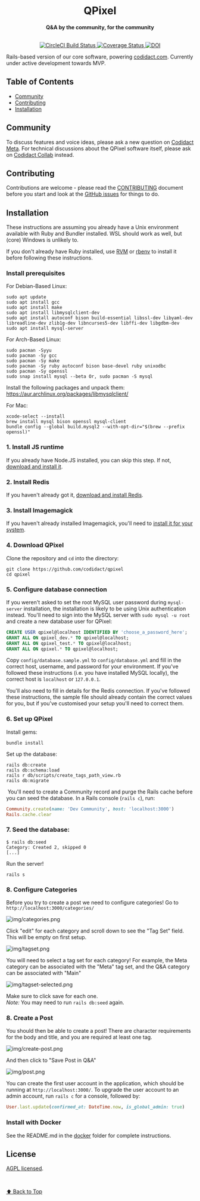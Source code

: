 <div align="center">
  <br>
  <h1>QPixel</h1>
  <strong>Q&A by the community, for the community</strong>
</div>
<br>
<p align="center">
  <a href="https://circleci.com/gh/codidact/qpixel">
    <img src="https://circleci.com/gh/codidact/qpixel.svg?style=svg" alt="CircleCI Build Status">
  </a>
  <a href="https://coveralls.io/github/codidact/qpixel">
    <img src="https://coveralls.io/repos/github/codidact/qpixel/badge.svg" alt="Coverage Status">
  </a>
  <a href="https://zenodo.org/badge/latestdoi/237078806">
    <img src="https://zenodo.org/badge/237078806.svg" alt="DOI">
  </a>
</p>

Rails-based version of our core software, powering [codidact.com](https://codidact.com). Currently under active development towards MVP.

## Table of Contents
- [Community](#community)
- [Contributing](#contributing)
- [Installation](#installation)

## Community
To discuss features and voice ideas, please ask a new question on [Codidact Meta](https://meta.codidact.com). For technical discussions about the QPixel software itself, please ask on [Codidact Collab](https://collab.codidact.org) instead.

## Contributing
Contributions are welcome - please read the [CONTRIBUTING](https://github.com/codidact/qpixel/blob/develop/CONTRIBUTING.md)
document before you start and look at the [GitHub issues](https://github.com/codidact/qpixel/issues) for things to do.

## Installation
These instructions are assuming you already have a Unix environment available with Ruby and Bundler installed.
WSL should work as well, but (core) Windows is unlikely to.

If you don't already have Ruby installed, use [RVM](https://rvm.io/) or
[rbenv](https://github.com/rbenv/rbenv#installation) to install it before following these instructions.

### Install prerequisites

For Debian-Based Linux:

```
sudo apt update
sudo apt install gcc
sudo apt install make
sudo apt install libmysqlclient-dev
sudo apt install autoconf bison build-essential libssl-dev libyaml-dev libreadline-dev zlib1g-dev libncurses5-dev libffi-dev libgdbm-dev
sudo apt install mysql-server
```

For Arch-Based Linux:

```
sudo pacman -Syyu
sudo pacman -Sy gcc
sudo pacman -Sy make
sudo pacman -Sy ruby autoconf bison base-devel ruby unixodbc
sudo pacman -Sy openssl
sudo snap install mysql --beta Or, sudo pacman -S mysql
```

Install the following packages and unpack them: https://aur.archlinux.org/packages/libmysqlclient/

For Mac:

```
xcode-select --install
brew install mysql bison openssl mysql-client
bundle config --global build.mysql2 --with-opt-dir="$(brew --prefix openssl)"
```

### 1. Install JS runtime
If you already have Node.JS installed, you can skip this step. If not,
[download and install it](https://nodejs.org/en/download/).

### 2. Install Redis
If you haven't already got it, [download and install Redis](https://redis.io/download).

### 3. Install Imagemagick

If you haven't already installed Imagemagick, you'll need to [install it for
your system](https://imagemagick.org/script/download.php).

### 4. Download QPixel
Clone the repository and `cd` into the directory:

    git clone https://github.com/codidact/qpixel
    cd qpixel

### 5. Configure database connection
If you weren't asked to set the root MySQL user password during `mysql-server` installation, the installation is
likely to be using Unix authentication instead. You'll need to sign into the MySQL server with `sudo mysql -u root`
and create a new database user for QPixel:

```sql
CREATE USER qpixel@localhost IDENTIFIED BY 'choose_a_password_here';
GRANT ALL ON qpixel_dev.* TO qpixel@localhost;
GRANT ALL ON qpixel_test.* TO qpixel@localhost;
GRANT ALL ON qpixel.* TO qpixel@localhost;
```

Copy `config/database.sample.yml` to `config/database.yml` and fill in the correct host, username, and password for
your environment. If you've followed these instructions (i.e. you have installed MySQL locally), the correct host
is `localhost` or `127.0.0.1`.

You'll also need to fill in details for the Redis connection. If you've followed these instructions, the sample file
should already contain the correct values for you, but if you've customised your setup you'll need to correct them.

### 6. Set up QPixel
Install gems:

    bundle install

Set up the database:

    rails db:create
    rails db:schema:load
    rails r db/scripts/create_tags_path_view.rb
    rails db:migrate

 You'll need to create a Community record and purge the Rails cache before you can seed the database. In a Rails
 console (`rails c`), run:

```ruby
Community.create(name: 'Dev Community', host: 'localhost:3000')
Rails.cache.clear
```

### 7. Seed the database:

    $ rails db:seed
    Category: Created 2, skipped 0
    [...]

Run the server!

    rails s

### 8. Configure Categories

Before you try to create a post we need to configure categories! 
Go to `http://localhost:3000/categories/`

![img/categories.png](img/categories.png)

 Click "edit" for each category and scroll down to see the "Tag Set" field. This
 will be empty on first setup.

![img/tagset.png](img/tagset.png)

You will need to select a tag set for each category! For example, the Meta category can be
associated with the "Meta" tag set, and the Q&A category can be associated with "Main"

![img/tagset-selected.png](img/tagset-selected.png)

Make sure to click save for each one.<br> 
<em>Note:</em> You may need to run `rails db:seed` again.

### 8. Create a Post

You should then be able to create a post! There are character requirements for the
body and title, and you are required at least one tag.

![img/create-post.png](img/create-post.png)

And then click to "Save Post in Q&A"

![img/post.png](img/post.png)


You can create the first user account in the application, which should be running at `http://localhost:3000/`. To upgrade
the user account
to an admin account, run `rails c` for a console, followed by:

```ruby
User.last.update(confirmed_at: DateTime.now, is_global_admin: true)
```

### Install with Docker

See the README.md in the [docker](docker) folder for complete instructions.

## License
[AGPL licensed](https://github.com/codidact/qpixel/blob/master/LICENSE).

<br>

[⬆ Back to Top](#table-of-contents)
